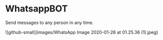 # WhatsappBOT
Send messages to any person in any time.


![github-small](images/WhatsApp Image 2020-01-26 at 01.25.36 (1).jpeg)
